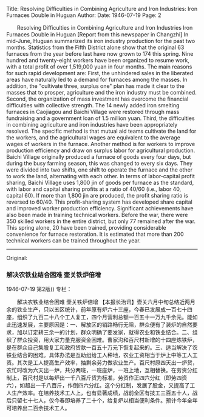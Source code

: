 Title: Resolving Difficulties in Combining Agriculture and Iron Industries: Iron Furnaces Double in Huguan
Author:
Date: 1946-07-19
Page: 2

　　Resolving Difficulties in Combining Agriculture and Iron Industries
    Iron Furnaces Double in Huguan
    [Report from this newspaper in Changzhi] In mid-June, Huguan summarized its iron industry production for the past two months. Statistics from the Fifth District alone show that the original 63 furnaces from the year before last have now grown to 174 this spring. Nine hundred and twenty-eight workers have been organized to resume work, with a total profit of over 1,519,000 yuan in four months. The main reasons for such rapid development are: First, the unhindered sales in the liberated areas have naturally led to a demand for furnaces among the masses. In addition, the "cultivate three, surplus one" plan has made it clear to the masses that to prosper, agriculture and the iron industry must be combined. Second, the organization of mass investment has overcome the financial difficulties with collective strength. The 14 newly added iron smelting furnaces in Caojiagou and Baichi Village were restored through mass fundraising and a government loan of 1.5 million yuan. Third, the difficulties in combining agriculture and iron industries have been appropriately resolved. The specific method is that mutual aid teams cultivate the land for the workers, and the agricultural wages are equivalent to the average wages of workers in the furnace. Another method is for workers to improve production efficiency and draw on surplus labor for agricultural production. Baichi Village originally produced a furnace of goods every four days, but during the busy farming season, this was changed to every six days. They were divided into two shifts, one shift to operate the furnace and the other to work the land, alternating with each other. In terms of labor-capital profit sharing, Baichi Village uses 1,800 jin of goods per furnace as the standard, with labor and capital sharing profits at a ratio of 40/60 (i.e., labor 40, capital 60). If more than 1,800 jin are produced, the profit sharing ratio is reversed to 60/40. This profit-sharing system has developed share capital and improved worker production efficiency. Significant achievements have also been made in training technical workers. Before the war, there were 350 skilled workers in the entire district, but only 77 remained after the war. This spring alone, 20 have been trained, providing considerable convenience for furnace restoration. It is estimated that more than 200 technical workers can be trained throughout the year.



<hr /> 

Original: 


### 解决农铁业结合困难  壶关铁炉倍增

1946-07-19
第2版()
专栏：

　　解决农铁业结合困难
    壶关铁炉倍增
    【本报长治讯】壶关六月中旬总结近两月余的铁业生产，只以五区统计，前年原有炉六十三座，今春已发展成一百七十四座，组织了九百二十八个工人复工，四个月营利总额一百五十一万九千余元。能如此迅速发展，主要原因是：一、解放区的销路畅行无阻，群众便有了装炉的自然要求，加以订定耕三余一的计划，群众明确了要发家，就得农业和铁业结合。二、组织了群众投资，用大家力量克服资金困难。曹家沟和百尺村新增的十四座炼铁炉，是在群众自己集股复工和政府贷款一百五十万元下恢复起来的。三、适当解决了农铁业结合的困难。具体办法是互助组给工人种地，农业工资相当于炉上中等工人工资。其次是工人提高生产效率，抽剩余劳力做农业生产。百尺村原四天出一炉货，农忙时改为六天出一炉，共分两班，一班座炉，一班上地，互相替换。在劳资分红制上，百尺村是以每炉出一千八百斤货为标准，劳资作正四六分红（即劳四资六），如超出一千八百斤，作倒四六分红。这个分红制，发展了股金，又提高了工人生产效率。在培养技术工人上，也有显著成绩，战前全区有技工三百五十人，战后只留七十七人，仅今春即培养了二十个，给复炉以相当便利条件。预计今年全年可培养出二百余技术工人。

